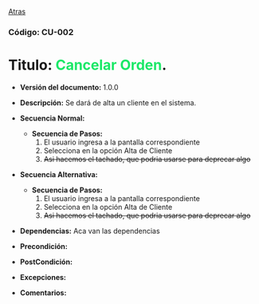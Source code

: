 [Atras](UseCases.md)

### Código: CU-002
# Titulo: <span style="color:#1ce868">Cancelar Orden</span>.
- **Versión del documento:** 1.0.0
- **Descripción:** Se dará de alta un cliente en el sistema.
- **Secuencia Normal:** 
    - **Secuencia de Pasos:**
        1. El usuario ingresa a la pantalla correspondiente
        2. Selecciona en la opción Alta de Cliente
        3. ~~Asi hacemos el tachado, que podria usarse para deprecar algo~~
        
- **Secuencia Alternativa:**
    - **Secuencia de Pasos:**
        1. El usuario ingresa a la pantalla correspondiente
        2. Selecciona en la opción Alta de Cliente
        3. ~~Asi hacemos el tachado, que podria usarse para deprecar algo~~
        
    
- **Dependencias:** Aca van las dependencias
- **Precondición:**
- **PostCondición:**
- **Excepciones:**
- **Comentarios:**
